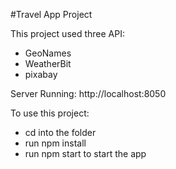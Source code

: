 #Travel App Project

This project used three API:
- GeoNames
- WeatherBit
- pixabay

Server Running:
http://localhost:8050

To use this project:
- cd into the folder
- run npm install
- run npm start to start the app
